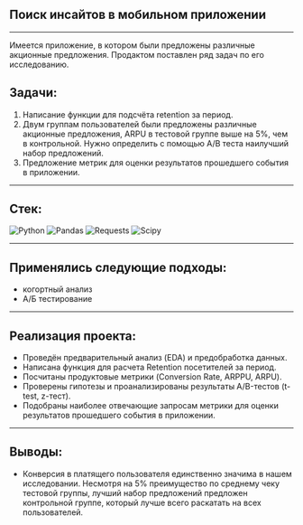 ## **Поиск инсайтов в мобильном приложении**

<hr>

Имеется приложение, в котором были предложены различные акционные предложения. Продактом поставлен ряд задач по его исследованию.

## **Задачи**:
1. Написание функции для подсчёта retention за период.
2. Двум группам пользователей были предложены различные акционные предложения, ARPU в тестовой группе выше на 5%, чем в контрольной. Нужно определить с помощью А/В теста наилучший набор предложений.
3. Предложение метрик для оценки результатов прошедшего события в приложении.

<hr>

## Стек:
![Python](https://img.shields.io/badge/python-3670A0?style=for-the-badge&logo=python&logoColor=ffdd54)
![Pandas](https://img.shields.io/badge/pandas-%23150458.svg?style=for-the-badge&logo=pandas&logoColor=white)
![Requests](https://img.shields.io/badge/requests-blue?logo=seaborn&logoColor=white&style=for-the-badge)
![Scipy](https://img.shields.io/badge/scipy-blue?logo=Scipy&logoColor=white&style=for-the-badge)

<hr>

## Применялись следующие подходы:
- когортный анализ
- А/Б тестирование

<hr>

## **Реализация проекта**:
* Проведён предварительный анализ (EDA) и предобработка данных. 
* Написана функция для расчета Retention посетителей за период.
* Посчитаны продуктовые метрики (Conversion Rate, ARPPU, ARPU).
* Проверены гипотезы и проанализированы результаты А/B-тестов (t-test, z-тест).
* Подобраны наиболее отвечающие запросам метрики для оценки результатов прошедшего события в приложении.

<hr>

## **Выводы**:
* Конверсия в платящего пользователя единственно значима в нашем исследовании. Несмотря на 5% преимущество по среднему чеку тестовой группы, лучший набор предложений предложен контрольной группе, который лучше всего раскатать на всех пользователей.
